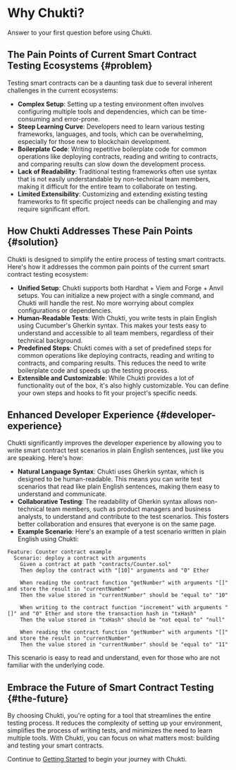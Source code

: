 # Why Chukti?

Answer to your first question before using Chukti.

## The Pain Points of Current Smart Contract Testing Ecosystems {#problem}

Testing smart contracts can be a daunting task due to several inherent challenges in the current ecosystems:

- **Complex Setup**: Setting up a testing environment often involves configuring multiple tools and dependencies, which can be time-consuming and error-prone.
- **Steep Learning Curve**: Developers need to learn various testing frameworks, languages, and tools, which can be overwhelming, especially for those new to blockchain development.
- **Boilerplate Code**: Writing repetitive boilerplate code for common operations like deploying contracts, reading and writing to contracts, and comparing results can slow down the development process.
- **Lack of Readability**: Traditional testing frameworks often use syntax that is not easily understandable by non-technical team members, making it difficult for the entire team to collaborate on testing.
- **Limited Extensibility**: Customizing and extending existing testing frameworks to fit specific project needs can be challenging and may require significant effort.

## How Chukti Addresses These Pain Points {#solution}

Chukti is designed to simplify the entire process of testing smart contracts. Here's how it addresses the common pain points of the current smart contract testing ecosystem:

- **Unified Setup**: Chukti supports both Hardhat + Viem and Forge + Anvil setups. You can initialize a new project with a single command, and Chukti will handle the rest. No more worrying about complex configurations or dependencies.
- **Human-Readable Tests**: With Chukti, you write tests in plain English using Cucumber's Gherkin syntax. This makes your tests easy to understand and accessible to all team members, regardless of their technical background.
- **Predefined Steps**: Chukti comes with a set of predefined steps for common operations like deploying contracts, reading and writing to contracts, and comparing results. This reduces the need to write boilerplate code and speeds up the testing process.
- **Extensible and Customizable**: While Chukti provides a lot of functionality out of the box, it's also highly customizable. You can define your own steps and hooks to fit your project's specific needs.

## Enhanced Developer Experience {#developer-experience}

Chukti significantly improves the developer experience by allowing you to write smart contract test scenarios in plain English sentences, just like you are speaking. Here's how:

- **Natural Language Syntax**: Chukti uses Gherkin syntax, which is designed to be human-readable. This means you can write test scenarios that read like plain English sentences, making them easy to understand and communicate.
- **Collaborative Testing**: The readability of Gherkin syntax allows non-technical team members, such as product managers and business analysts, to understand and contribute to the test scenarios. This fosters better collaboration and ensures that everyone is on the same page.
- **Example Scenario**: Here's an example of a test scenario written in plain English using Chukti:

```gherkin
Feature: Counter contract example
  Scenario: deploy a contract with arguments
    Given a contract at path "contracts/Counter.sol"
    Then deploy the contract with "[10]" arguments and "0" Ether

    When reading the contract function "getNumber" with arguments "[]" and store the result in "currentNumber"
    Then the value stored in "currentNumber" should be "equal to" "10"

    When writing to the contract function "increment" with arguments "[]" and "0" Ether and store the transaction hash in "txHash"
    Then the value stored in "txHash" should be "not equal to" "null"

    When reading the contract function "getNumber" with arguments "[]" and store the result in "currentNumber"
    Then the value stored in "currentNumber" should be "equal to" "11"
```

This scenario is easy to read and understand, even for those who are not familiar with the underlying code.

## Embrace the Future of Smart Contract Testing {#the-future}

By choosing Chukti, you're opting for a tool that streamlines the entire testing process. It reduces the complexity of setting up your environment, simplifies the process of writing tests, and minimizes the need to learn multiple tools. With Chukti, you can focus on what matters most: building and testing your smart contracts.

Continue to [Getting Started](./getting-started.md) to begin your journey with Chukti.